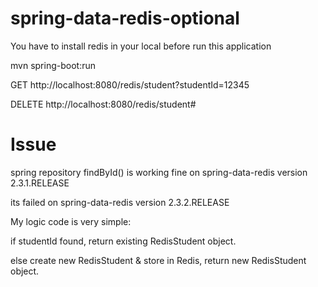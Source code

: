 # spring-data-redis-optional
You have to install redis in your local before run this application

mvn spring-boot:run

GET http://localhost:8080/redis/student?studentId=12345

DELETE http://localhost:8080/redis/student#




# Issue
spring repository findById() is working fine on spring-data-redis version 2.3.1.RELEASE

its failed on spring-data-redis version 2.3.2.RELEASE



My logic code is very simple:

if studentId found, return existing RedisStudent object.

else create new RedisStudent & store in Redis, return new RedisStudent object.
